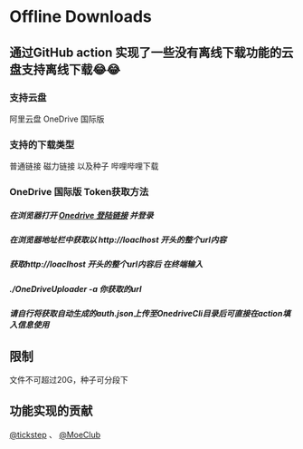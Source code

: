 # Offline Downloads
## 通过GitHub action 实现了一些没有离线下载功能的云盘支持离线下载😂😂
### 支持云盘
阿里云盘
OneDrive 国际版
### 支持的下载类型
普通链接 磁力链接 以及种子 哔哩哔哩下载
### OneDrive 国际版 Token获取方法
##### 在浏览器打开 [Onedrive 登陆链接](https://login.microsoftonline.com/common/oauth2/v2.0/authorize?client_id=78d4dc35-7e46-42c6-9023-2d39314433a5&response_type=code&redirect_uri=http://localhost/onedrive-login&response_mode=query&scope=offline_access%20User.Read%20Files.ReadWrite.All) 并登录
##### 在浏览器地址栏中获取以 http://loaclhost 开头的整个url内容
##### 获取http://loaclhost 开头的整个url内容后 在终端输入
##### ./OneDriveUploader -a 你获取的url
##### 请自行将获取自动生成的auth.json上传至OnedriveCli目录后可直接在action填入信息使用
## 限制
文件不可超过20G，种子可分段下
## 功能实现的贡献
[@tickstep](https://github.com/tickstep/aliyunpan)
、
[@MoeClub](https://github.com/MoeClub/OneList)
